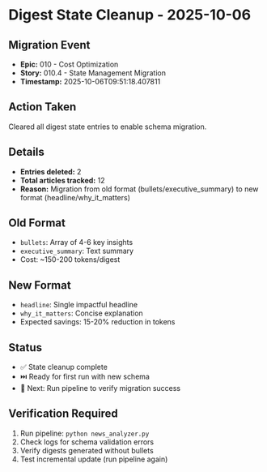 # Digest State Cleanup - 2025-10-06

## Migration Event
- **Epic:** 010 - Cost Optimization  
- **Story:** 010.4 - State Management Migration
- **Timestamp:** 2025-10-06T09:51:18.407811

## Action Taken
Cleared all digest state entries to enable schema migration.

## Details
- **Entries deleted:** 2
- **Total articles tracked:** 12
- **Reason:** Migration from old format (bullets/executive_summary) to new format (headline/why_it_matters)

## Old Format
- `bullets`: Array of 4-6 key insights
- `executive_summary`: Text summary
- Cost: ~150-200 tokens/digest

## New Format
- `headline`: Single impactful headline
- `why_it_matters`: Concise explanation
- Expected savings: 15-20% reduction in tokens

## Status
- ✅ State cleanup complete
- ⏭️ Ready for first run with new schema
- 📝 Next: Run pipeline to verify migration success

## Verification Required
1. Run pipeline: `python news_analyzer.py`
2. Check logs for schema validation errors
3. Verify digests generated without bullets
4. Test incremental update (run pipeline again)
